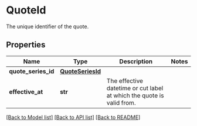 # QuoteId

The unique identifier of the quote.
## Properties
Name | Type | Description | Notes
------------ | ------------- | ------------- | -------------
**quote_series_id** | [**QuoteSeriesId**](QuoteSeriesId.md) |  | 
**effective_at** | **str** | The effective datetime or cut label at which the quote is valid from. | 

[[Back to Model list]](../README.md#documentation-for-models) [[Back to API list]](../README.md#documentation-for-api-endpoints) [[Back to README]](../README.md)


